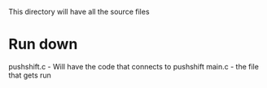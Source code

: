 This directory will have all the source files

# Run down

pushshift.c - Will have the code that connects to pushshift
main.c - the file that gets run
